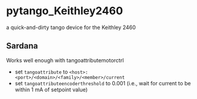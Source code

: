 # pytango_Keithley2460
a quick-and-dirty tango device for the Keithley 2460


## Sardana
Works well enough with tangoattributemotorctrl
- set `tangoattribute` to `<host>:<port>/<domain>/<family>/<member>/current`
- set `tangoattributeencoderthreshold` to 0.001 (i.e., wait for current to be within 1 mA of setpoint value)
